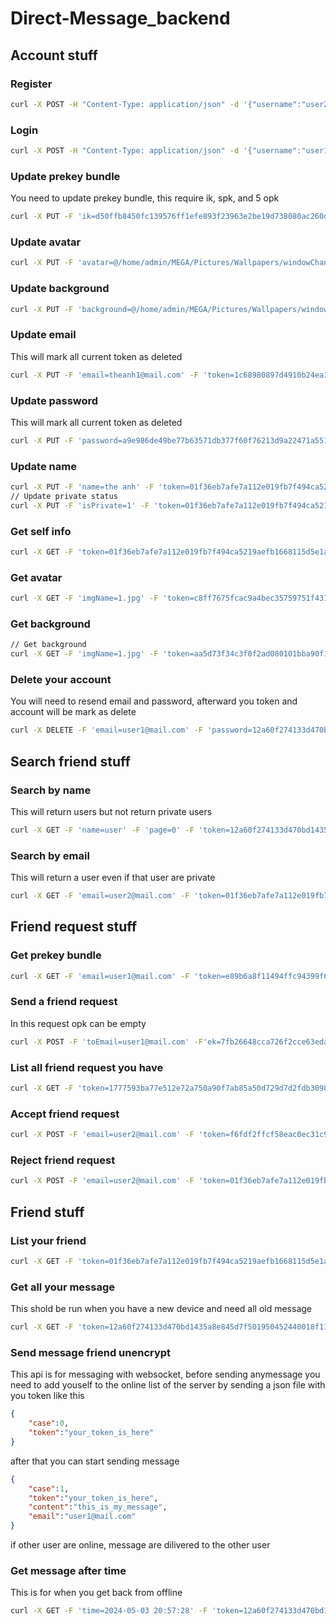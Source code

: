 # Direct-Message_backend
## Account stuff
### Register
``` bash
curl -X POST -H "Content-Type: application/json" -d '{"username":"user2@mail.com", "password":"12a60f274133d470bd1435a8e845d7f501950452440018f110f85480670d20f9"}' http://localhost:8080/register
```
### Login
``` bash
curl -X POST -H "Content-Type: application/json" -d '{"username":"user1@mail.com", "password":"12a60f274133d470bd1435a8e845d7f501950452440018f110f85480670d20f9"}' http://localhost:8080/login
```
### Update prekey bundle
You need to update prekey bundle, this require ik, spk, and 5 opk
``` bash
curl -X PUT -F 'ik=d50ffb8450fc139576ff1efe893f23963e2be19d738080ac260d0bd148933880' -F 'spk=d50ffb8450fc139576ff1efe893f23963e2be19d738080ac260d0bd148933881' -F 'opk=1762c5f8c4392877828e1473ae454ae663a05a3ef5ea962c89707f7a99a429d9,2782c5f8c4392877f28e1473ae454ae663a05a3ef5ea962c89707f7a99a429d9,2782c5f8c4392877f28e1473ae454ae663a05a3ef5ea962c89707f7a99a429d8,1762c5f8c4392877828e1473ae454ae663a05a3ef5ea962c89707f7a99a429d4,d779737d73332c2db9e7c709019a2626970a0f162b3fa4c0fe57b88fed1d9c82' -F 'token=01f36eb7afe7a112e019fb7f494ca5219aefb1668115d5e1a1494eb85d6ae36a' localhost:8080/update-prekey-bundle
```
### Update avatar
``` bash
curl -X PUT -F 'avatar=@/home/admin/MEGA/Pictures/Wallpapers/windowChan.jpg' -F 'token=1c68980897d4910b24ea1ca2c902d6dbefa7dffb09220833a5c0de0d6f2f28e8' localhost:8080/update-avatar
```
### Update background
``` bash
curl -X PUT -F 'background=@/home/admin/MEGA/Pictures/Wallpapers/windowChan.jpg' -F 'token=1c68980897d4910b24ea1ca2c902d6dbefa7dffb09220833a5c0de0d6f2f28e8' localhost:8080/update-background
```
### Update email
This will mark all current token as deleted
``` bash
curl -X PUT -F 'email=theanh1@mail.com' -F 'token=1c68980897d4910b24ea1ca2c902d6dbefa7dffb09220833a5c0de0d6f2f28e8' localhost:8080/update-email
```
### Update password
This will mark all current token as deleted
``` bash
curl -X PUT -F 'password=a9e986de49be77b63571db377f60f76213d9a22471a551a37adcd8a88f26f411' -F 'token=17e2ab217dadbb376170f5f264a76ca93fa39f821033490dc642b054aec51b25' localhost:8080/update-password
```
### Update name
``` bash
curl -X PUT -F 'name=the anh' -F 'token=01f36eb7afe7a112e019fb7f494ca5219aefb1668115d5e1a1494eb85d6ae36a' localhost:8080/update-name
// Update private status
curl -X PUT -F 'isPrivate=1' -F 'token=01f36eb7afe7a112e019fb7f494ca5219aefb1668115d5e1a1494eb85d6ae36a' localhost:8080/update-private-status
```
### Get self info
``` bash
curl -X GET -F 'token=01f36eb7afe7a112e019fb7f494ca5219aefb1668115d5e1a1494eb85d6ae36a' localhost:8080/get-self-info
```
### Get avatar
``` bash
curl -X GET -F 'imgName=1.jpg' -F 'token=c8ff7675fcac9a4bec35759751f4315a3a79b8126f906ef012cb5bbdff03acaa' localhost:8080/get-avatar --output 1.jpg
```
### Get background
``` bash
// Get background
curl -X GET -F 'imgName=1.jpg' -F 'token=aa5d73f34c3f0f2ad080101bba90f13bdd8cdb1f16ada718ff7c743a3ffb540f' localhost:8080/get-background --output 1.jpg
```
### Delete your account
You will need to resend email and password, afterward you token and account will be mark as delete
``` bash
curl -X DELETE -F 'email=user1@mail.com' -F 'password=12a60f274133d470bd1435a8e845d7f501950452440018f110f85480670d20f9' -F 'token=c8ff7675fcac9a4bec35759751f4315a3a79b8126f906ef012cb5bbdff03acaa' localhost:8080/delete-self
```
## Search friend stuff
### Search by name
This will return users but not return private users
``` bash
curl -X GET -F 'name=user' -F 'page=0' -F 'token=12a60f274133d470bd1435a8e845d7f501950452440018f110f85480670d20f9' localhost:8080/get-by-name
```
### Search by email
This will return a user even if that user are private
``` bash
curl -X GET -F 'email=user2@mail.com' -F 'token=01f36eb7afe7a112e019fb7f494ca5219aefb1668115d5e1a1494eb85d6ae36a' localhost:8080/get-by-email
```
## Friend request stuff
### Get prekey bundle
``` bash
curl -X GET -F 'email=user1@mail.com' -F 'token=e89b6a8f11494ffc94399f6bdacaa30eb5a783327c88c8cbc878c792bd4dca29' localhost:8080/get-prekey-bundle
```
### Send a friend request
In this request opk can be empty
``` bash
curl -X POST -F 'toEmail=user1@mail.com' -F'ek=7fb26648cca726f2cce63eda8e92e220684d0200f08d7076a3a4beec121af720' -F 'opkUsed=1762c5f8c4392877828e1473ae454ae663a05a3ef5ea962c89707f7a99a429d4' -F 'token=00f857c72453676829967742fab2a8420542bce4ab14acaf551cd728bab64f12' localhost:8080/add-friend-request
```
### List all friend request you have
``` bash 
curl -X GET -F 'token=1777593ba77e512e72a750a90f7ab85a50d729d7d2fdb30984be02dd361e111d' localhost:8080/get-friend-request
```
### Accept friend request
``` bash
curl -X POST -F 'email=user2@mail.com' -F 'token=f6fdf2ffcf58eac0ec31c97c99efec82f06198c07dde9be5b2c21f66ab5ea81f' localhost:8080/accept-friend-request
```
### Reject friend request
``` bash
curl -X POST -F 'email=user2@mail.com' -F 'token=01f36eb7afe7a112e019fb7f494ca5219aefb1668115d5e1a1494eb85d6ae36a' localhost:8080/reject-friend-request
```
## Friend stuff
### List your friend
``` bash
curl -X GET -F 'token=01f36eb7afe7a112e019fb7f494ca5219aefb1668115d5e1a1494eb85d6ae36a' localhost:8080/get-friend-list
```
### Get all your message
This shold be run when you have a new device and need all old message
``` bash
curl -X GET -F 'token=12a60f274133d470bd1435a8e845d7f501950452440018f110f85480670d20f9' localhost:8080/get-all-message
```
### Send message friend unencrypt
This api is for messaging with websocket, before sending anymessage you need to add youself to the online list of the server by sending a json file with you token like this
``` json
{
    "case":0,
    "token":"your_token_is_here"
}
```
after that you can start sending message
``` json
{
    "case":1,
    "token":"your_token_is_here",
    "content":"this_is_my_message",
    "email":"user1@mail.com"
}
```
if other user are online, message are dilivered to the other user
### Get message after time
This is for when you get back from offline
``` bash
curl -X GET -F 'time=2024-05-03 20:57:28' -F 'token=12a60f274133d470bd1435a8e845d7f501950452440018f110f85480670d20f9' localhost:8080/get-all-message-after-time
```